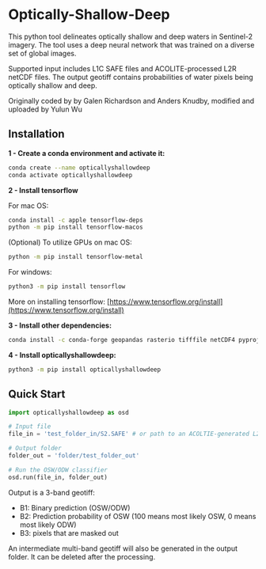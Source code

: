# Optically-Shallow-Deep 

This python tool delineates optically shallow and deep waters in Sentinel-2 imagery. The tool uses a deep neural network that was trained on a diverse set of global images.

Supported input includes L1C SAFE files and ACOLITE-processed L2R netCDF files. The output geotiff contains probabilities of water pixels being optically shallow and deep. 

Originally coded by by Galen Richardson and Anders Knudby, modified and uploaded by Yulun Wu


 
## Installation 

**1 - Create a conda environment and activate it:**

```bash
conda create --name opticallyshallowdeep
conda activate opticallyshallowdeep
```

**2 - Install tensorflow**

For mac OS: 

```bash
conda install -c apple tensorflow-deps
python -m pip install tensorflow-macos

```

(Optional) To utilize GPUs on mac OS: 


```bash
python -m pip install tensorflow-metal

```



For windows:

```bash
python3 -m pip install tensorflow

```



More on installing tensorflow: [https://www.tensorflow.org/install](https://www.tensorflow.org/install)


**3 - Install other dependencies:**

```bash
conda install -c conda-forge geopandas rasterio tifffile netCDF4 pyproj
```


**4 - Install opticallyshallowdeep:**

```bash
python3 -m pip install opticallyshallowdeep
```


## Quick Start

```python
import opticallyshallowdeep as osd

# Input file 
file_in = 'test_folder_in/S2.SAFE' # or path to an ACOLTIE-generated L2R netCDF file

# Output folder 
folder_out = 'folder/test_folder_out'

# Run the OSW/ODW classifier 
osd.run(file_in, folder_out)
```


Output is a 3-band geotiff: 

- B1: Binary prediction (OSW/ODW)
- B2: Prediction probability of OSW (100 means most likely OSW, 0 means most likely ODW) 
- B3: pixels that are masked out

An intermediate multi-band geotiff will also be generated in the output folder. It can be deleted after the processing. 

